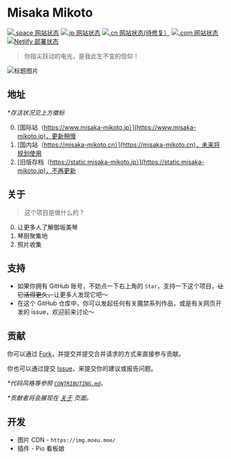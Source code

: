 # Misaka Mikoto

[![.space 网站状态](https://img.shields.io/website?down_color=f38ba8&label=misaka-fans.space&up_color=a6e3a1&url=https%3A%2F%2Fmisaka-fans.space)](https://misaka-fans.space)
[![.jp 网站状态](https://img.shields.io/website?down_color=f38ba8&label=misaka-mikoto.jp&up_color=a6e3a1&url=https%3A%2F%2Fmisaka-mikoto.jp)](https://misaka-mikoto.jp)
[![.cn 网站状态(待修复）](https://img.shields.io/website?down_color=f38ba8&label=misaka-mikoto.cn&up_color=a6e3a1&url=https%3A%2F%2Fwww.misaka-mikoto.cn)](https://www.misaka-mikoto.cn)
[![.com 网站状态](https://img.shields.io/website?down_color=f38ba8&label=misaka-mikoto.com&up_color=a6e3a1&url=https%3A%2F%2Fmisaka-mikoto.com)](https://misaka-mikoto.com)
[![Netlify 部署状态](https://api.netlify.com/api/v1/badges/acb9cf1b-e17f-4990-bc06-3a7e21edb16b/deploy-status)](https://app.netlify.com/sites/misaka-right-now/deploys)

> 你指尖跃动的电光，是我此生不变的信仰！

![标题图片](https://github.com/shbwb/misaka/blob/main/pic/0EE7D24A-F64D-4818-AEE8-E5C83A5696B3.jpeg)

## 地址

_\*存活状况见上方徽标_

0. [国际站（https://www.misaka-mikoto.jp）](https://www.misaka-mikoto.jp)，更新稍慢
1. [国内站（https://misaka-mikoto.cn）](https://misaka-mikoto.cn)，未来将规划使用
2. [旧版存档（https://static.misaka-mikoto.jp）](https://static.misaka-mikoto.jp)，不再更新

## 关于

> 这个项目是做什么的？

0. 让更多人了解御坂美琴
1. 琴厨聚集地
2. 照片收集

## 支持

- 如果你拥有 GitHub 账号，不妨点一下右上角的 `Star`，支持一下这个项目，<del>让它活得更久，</del>让更多人发现它吧～
- 在这个 GitHub 仓库中，你可以发起任何有关魔禁系列作品，或是有关网页开发的 issue，欢迎前来讨论～

## 贡献

你可以通过 [Fork](https://github.com/Misaka-IoT/misaka-vue/fork)，并提交并提交合并请求的方式来直接参与贡献。

你也可以通过提交 [Issue](https://github.com/Misaka-IoT/misaka-vue/issues)，来提交你的建议或报告问题。

_\*代码风格等参照 [`CONTRIBUTING.md`](./CONTRIBUTING.md)。_

_\*贡献者将会展现在 [关于](https://misaka-mikoto.jp/about) 页面。_

## 开发

- 图片 CDN - `https://img.moeu.moe/`
- 插件 - Pio 看板娘
